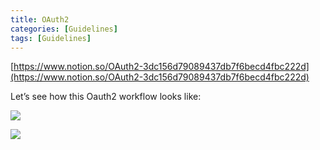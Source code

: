 ```yaml
---
title: OAuth2
categories: [Guidelines]
tags: [Guidelines]
---
```


[https://www.notion.so/OAuth2-3dc156d79089437db7f6becd4fbc222d](https://www.notion.so/OAuth2-3dc156d79089437db7f6becd4fbc222d)


Let’s see how this Oauth2 workflow looks like:


![](https://s3.us-west-2.amazonaws.com/secure.notion-static.com/3bce41e0-99e8-4ebd-9701-e2bc9cbb79a2/Untitled.png?X-Amz-Algorithm=AWS4-HMAC-SHA256&X-Amz-Content-Sha256=UNSIGNED-PAYLOAD&X-Amz-Credential=AKIAT73L2G45EIPT3X45%2F20230707%2Fus-west-2%2Fs3%2Faws4_request&X-Amz-Date=20230707T201852Z&X-Amz-Expires=3600&X-Amz-Signature=10b8051bcfa83b1e83f40c7e527a2b16c29854c36355b1d79e6817c483113e94&X-Amz-SignedHeaders=host&x-id=GetObject)


![](https://s3.us-west-2.amazonaws.com/secure.notion-static.com/27d32b66-de43-41de-80f7-7edb81d1190f/Untitled.png?X-Amz-Algorithm=AWS4-HMAC-SHA256&X-Amz-Content-Sha256=UNSIGNED-PAYLOAD&X-Amz-Credential=AKIAT73L2G45EIPT3X45%2F20230707%2Fus-west-2%2Fs3%2Faws4_request&X-Amz-Date=20230707T201852Z&X-Amz-Expires=3600&X-Amz-Signature=731a0ae20afa39bccd5cde2dfe6842dd8b1875dd076a63515f4c4a9a8335bcef&X-Amz-SignedHeaders=host&x-id=GetObject)

